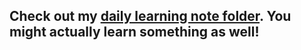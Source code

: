 ## Check out my [daily learning note folder](https://github.com/kanru-wang/notes). You might actually learn something as well! 
